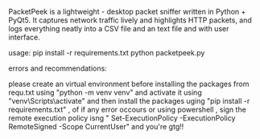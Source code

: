 PacketPeek is a lightweight - desktop packet sniffer written in Python + PyQt5.
It captures network traffic lively and highlights HTTP packets, and logs everything neatly into a CSV file and an text file and with user interface.

usage:
pip install -r requirements.txt
python packetpeek.py

errors and recommendations:

please create an virtual environment before installing the packages from requ.txt using "python -m venv venv" and activate it using "venv\Scripts\activate" and then install the packages uging "pip install -r requirements.txt" , of if any error occours or using powershell , sign the remote execution policy isng "     Set-ExecutionPolicy -ExecutionPolicy RemoteSigned -Scope CurrentUser" and you're gtg!!